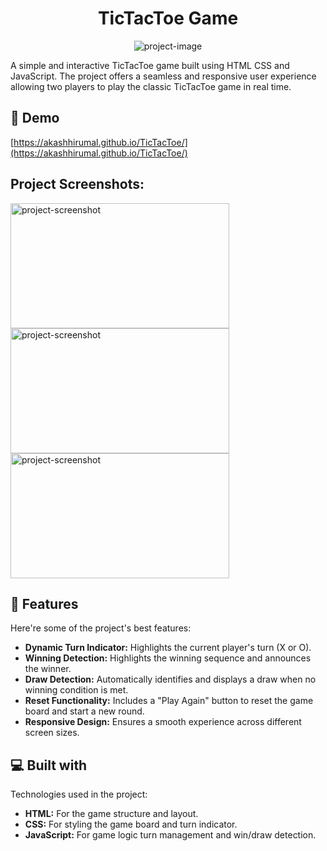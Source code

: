 <h1 align="center" id="title">TicTacToe Game</h1>

<p align="center"><img src="https://socialify.git.ci/AkashHirumal/TicTacToe/image?font=Bitter&amp;language=1&amp;name=1&amp;owner=1&amp;pattern=Charlie+Brown&amp;stargazers=1&amp;theme=Dark" alt="project-image"></p>

<p id="description">A simple and interactive TicTacToe game built using HTML CSS and JavaScript. The project offers a seamless and responsive user experience allowing two players to play the classic TicTacToe game in real time.</p>

<h2>🚀 Demo</h2>

[https://akashhirumal.github.io/TicTacToe/](https://akashhirumal.github.io/TicTacToe/)

<h2>Project Screenshots:</h2>

<img src="https://i.postimg.cc/YCbXvZMT/Screenshot-195.png" alt="project-screenshot" width="350" height="200/">

<img src="https://i.postimg.cc/g2ksbs8s/Screenshot-194.png" alt="project-screenshot" width="350" height="200/">

<img src="https://i.postimg.cc/Bb05YBJx/Screenshot-193.png" alt="project-screenshot" width="350" height="200/">

  
  
<h2>🧐 Features</h2>

Here're some of the project's best features:

*   <b>Dynamic Turn Indicator:</b> Highlights the current player's turn (X or O).
*   <b>Winning Detection:</b> Highlights the winning sequence and announces the winner.
*   <b>Draw Detection:</b> Automatically identifies and displays a draw when no winning condition is met.
*   <b>Reset Functionality:</b> Includes a "Play Again" button to reset the game board and start a new round.
*   <b>Responsive Design:</b> Ensures a smooth experience across different screen sizes.

  
  
<h2>💻 Built with</h2>

Technologies used in the project:

*   <b>HTML:</b> For the game structure and layout.
*   <b>CSS:</b> For styling the game board and turn indicator.
*   <b>JavaScript:</b> For game logic turn management and win/draw detection.
